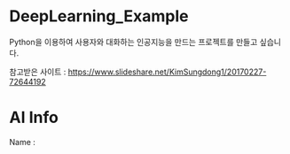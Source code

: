 # DeepLearning_Example

Python을 이용하여 사용자와 대화하는 인공지능을 만드는 프로젝트를 만들고 싶습니다.

참고받은 사이트 : https://www.slideshare.net/KimSungdong1/20170227-72644192


# AI Info
  Name : 
